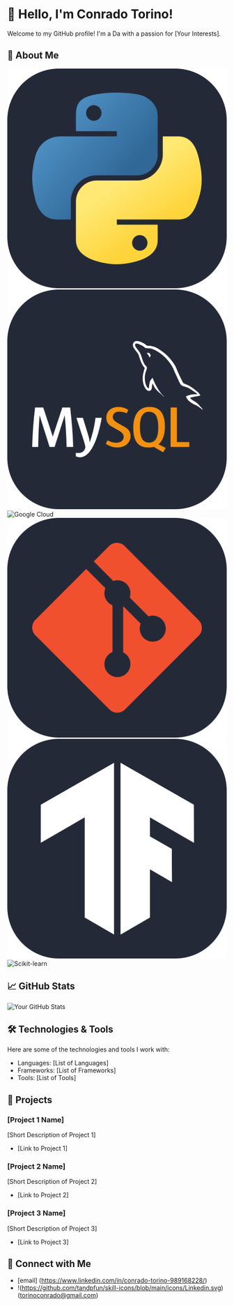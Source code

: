 # 👋 Hello, I'm Conrado Torino!

Welcome to my GitHub profile! I'm a Da with a passion for [Your Interests].
## 🌟 About Me

![Python](https://github.com/tandpfun/skill-icons/blob/main/icons/Python-Dark.svg)
![MySQL](https://github.com/tandpfun/skill-icons/blob/main/icons/MySQL-Dark.svg)
![Google Cloud](https://github.com/tandpfun/skill-icons/blob/main/icons/GoogleCloud-Dark.svg)
![Git](https://github.com/tandpfun/skill-icons/blob/main/icons/Git-Dark.svg)
![TensorFlow](https://github.com/tandpfun/skill-icons/blob/main/icons/TensorFlow-Dark.svg)
![Scikit-learn](https://github.com/tandpfun/skill-icons/blob/main/icons/ScikitLearn-Dark.svg)

## 📈 GitHub Stats

![Your GitHub Stats](https://github-readme-stats.vercel.app/api?username=RadTorino&show_icons=true&theme=radical)

## 🛠️ Technologies & Tools

Here are some of the technologies and tools I work with:

- Languages: [List of Languages]
- Frameworks: [List of Frameworks]
- Tools: [List of Tools]

## 🚀 Projects

### [Project 1 Name]
[Short Description of Project 1]
- [Link to Project 1]

### [Project 2 Name]
[Short Description of Project 2]
- [Link to Project 2]

### [Project 3 Name]
[Short Description of Project 3]
- [Link to Project 3]


## 🔗 Connect with Me

- [email] (https://www.linkedin.com/in/conrado-torino-989168228/)
- !(https://github.com/tandpfun/skill-icons/blob/main/icons/Linkedin.svg)(torinoconrado@gmail.com)


